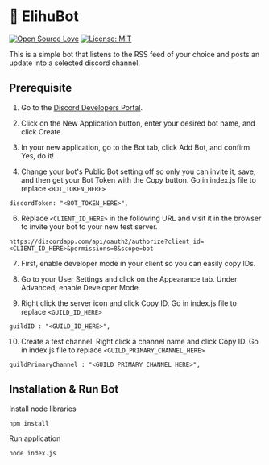 # 🤖 ElihuBot

[![Open Source Love](https://firstcontributions.github.io/open-source-badges/badges/open-source-v1/open-source.svg)](https://github.com/firstcontributions/open-source-badges)
[![License: MIT](https://img.shields.io/badge/License-MIT-green.svg)](https://opensource.org/licenses/MIT)

This is a simple bot that listens to the RSS feed of your choice and posts an update into a selected discord channel.

## Prerequisite

1. Go to the [Discord Developers Portal](https://discord.com/developers/applications/).

2. Click on the New Application button, enter your desired bot name, and click Create.

3. In your new application, go to the Bot tab, click Add Bot, and confirm Yes, do it!

4. Change your bot's Public Bot setting off so only you can invite it, save, and then get your Bot Token with the Copy button.
Go in index.js file to replace `<BOT_TOKEN_HERE>`
```
discordToken: "<BOT_TOKEN_HERE>",
```

6. Replace `<CLIENT_ID_HERE>` in the following URL and visit it in the browser to invite your bot to your new test server.
```
https://discordapp.com/api/oauth2/authorize?client_id=<CLIENT_ID_HERE>&permissions=8&scope=bot
```

7. First, enable developer mode in your client so you can easily copy IDs.

8. Go to your User Settings and click on the Appearance tab.
Under Advanced, enable Developer Mode.

9. Right click the server icon and click Copy ID.
Go in index.js file to replace `<GUILD_ID_HERE>` 
```
guildID : "<GUILD_ID_HERE>",
```

10. Create a test channel.
Right click a channel name and click Copy ID.
Go in index.js file to replace `<GUILD_PRIMARY_CHANNEL_HERE>`
```
guildPrimaryChannel : "<GUILD_PRIMARY_CHANNEL_HERE>",
```

## Installation & Run Bot

Install node libraries
```
npm install
```
Run application
```
node index.js
```

